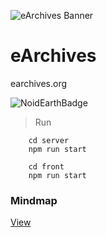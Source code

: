 ![eArchives Banner](https://github.com/projectdema/earchives/blob/main/branding/banner.png?raw=true&width=600)
# eArchives
earchives.org

![NoidEarthBadge](https://i.imgur.com/UN3oa7x.png)

> Run

```
    cd server
    npm run start
```

```
    cd front
    npm run start
```

### Mindmap
[View](https://mm.tt/map/2515470530?t=HDFMRJiYZn)
